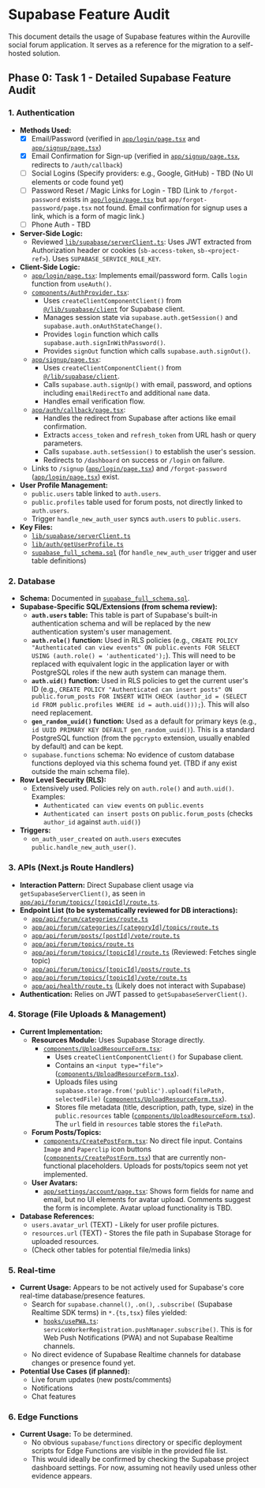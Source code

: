 # Supabase Feature Audit

This document details the usage of Supabase features within the Auroville social forum application. It serves as a reference for the migration to a self-hosted solution.

## Phase 0: Task 1 - Detailed Supabase Feature Audit

### 1. Authentication

*   **Methods Used:**
    *   [x] Email/Password (verified in [`app/login/page.tsx`](app/login/page.tsx:31) and [`app/signup/page.tsx`](app/signup/page.tsx:43))
    *   [x] Email Confirmation for Sign-up (verified in [`app/signup/page.tsx`](app/signup/page.tsx:47), redirects to `/auth/callback`)
    *   [ ] Social Logins (Specify providers: e.g., Google, GitHub) - TBD (No UI elements or code found yet)
    *   [ ] Password Reset / Magic Links for Login - TBD (Link to `/forgot-password` exists in [`app/login/page.tsx`](app/login/page.tsx:111) but `app/forgot-password/page.tsx` not found. Email confirmation for signup uses a link, which is a form of magic link.)
    *   [ ] Phone Auth - TBD
*   **Server-Side Logic:**
    *   Reviewed [`lib/supabase/serverClient.ts`](lib/supabase/serverClient.ts:8): Uses JWT extracted from Authorization header or cookies (`sb-access-token`, `sb-<project-ref>`). Uses `SUPABASE_SERVICE_ROLE_KEY`.
*   **Client-Side Logic:**
    *   [`app/login/page.tsx`](app/login/page.tsx:1): Implements email/password form. Calls `login` function from `useAuth()`.
    *   [`components/AuthProvider.tsx`](components/AuthProvider.tsx:1):
        *   Uses `createClientComponentClient()` from [`@/lib/supabase/client`](lib/supabase/client.ts:6) for Supabase client.
        *   Manages session state via `supabase.auth.getSession()` and `supabase.auth.onAuthStateChange()`.
        *   Provides `login` function which calls `supabase.auth.signInWithPassword()`.
        *   Provides `signOut` function which calls `supabase.auth.signOut()`.
    *   [`app/signup/page.tsx`](app/signup/page.tsx:1):
        *   Uses `createClientComponentClient()` from [`@/lib/supabase/client`](lib/supabase/client.ts:6).
        *   Calls `supabase.auth.signUp()` with email, password, and options including `emailRedirectTo` and additional `name` data.
        *   Handles email verification flow.
    *   [`app/auth/callback/page.tsx`](app/auth/callback/page.tsx:1):
        *   Handles the redirect from Supabase after actions like email confirmation.
        *   Extracts `access_token` and `refresh_token` from URL hash or query parameters.
        *   Calls `supabase.auth.setSession()` to establish the user's session.
        *   Redirects to `/dashboard` on success or `/login` on failure.
    *   Links to `/signup` ([`app/login/page.tsx`](app/login/page.tsx:135)) and `/forgot-password` ([`app/login/page.tsx`](app/login/page.tsx:111)) exist.
*   **User Profile Management:**
    *   `public.users` table linked to `auth.users`.
    *   `public.profiles` table used for forum posts, not directly linked to `auth.users`.
    *   Trigger `handle_new_auth_user` syncs `auth.users` to `public.users`.
*   **Key Files:**
    *   [`lib/supabase/serverClient.ts`](lib/supabase/serverClient.ts)
    *   [`lib/auth/getUserProfile.ts`](lib/auth/getUserProfile.ts)
    *   [`supabase_full_schema.sql`](supabase_full_schema.sql) (for `handle_new_auth_user` trigger and user table definitions)

### 2. Database

*   **Schema:** Documented in [`supabase_full_schema.sql`](supabase_full_schema.sql).
*   **Supabase-Specific SQL/Extensions (from schema review):**
    *   **`auth.users` table:** This table is part of Supabase's built-in authentication schema and will be replaced by the new authentication system's user management.
    *   **`auth.role()` function:** Used in RLS policies (e.g., `CREATE POLICY "Authenticated can view events" ON public.events FOR SELECT USING (auth.role() = 'authenticated');`). This will need to be replaced with equivalent logic in the application layer or with PostgreSQL roles if the new auth system can manage them.
    *   **`auth.uid()` function:** Used in RLS policies to get the current user's ID (e.g., `CREATE POLICY "Authenticated can insert posts" ON public.forum_posts FOR INSERT WITH CHECK (author_id = (SELECT id FROM public.profiles WHERE id = auth.uid()));`). This will also need replacement.
    *   **`gen_random_uuid()` function:** Used as a default for primary keys (e.g., `id UUID PRIMARY KEY DEFAULT gen_random_uuid()`). This is a standard PostgreSQL function (from the `pgcrypto` extension, usually enabled by default) and can be kept.
    *   `supabase.functions` schema: No evidence of custom database functions deployed via this schema found yet. (TBD if any exist outside the main schema file).
*   **Row Level Security (RLS):**
    *   Extensively used. Policies rely on `auth.role()` and `auth.uid()`. Examples:
        *   `Authenticated can view events` on `public.events`
        *   `Authenticated can insert posts` on `public.forum_posts` (checks `author_id` against `auth.uid()`)
*   **Triggers:**
    *   `on_auth_user_created` on `auth.users` executes `public.handle_new_auth_user()`.

### 3. APIs (Next.js Route Handlers)

*   **Interaction Pattern:** Direct Supabase client usage via `getSupabaseServerClient()`, as seen in [`app/api/forum/topics/[topicId]/route.ts`](app/api/forum/topics/[topicId]/route.ts).
*   **Endpoint List (to be systematically reviewed for DB interactions):**
    *   [`app/api/forum/categories/route.ts`](app/api/forum/categories/route.ts)
    *   [`app/api/forum/categories/[categoryId]/topics/route.ts`](app/api/forum/categories/[categoryId]/topics/route.ts)
    *   [`app/api/forum/posts/[postId]/vote/route.ts`](app/api/forum/posts/[postId]/vote/route.ts)
    *   [`app/api/forum/topics/route.ts`](app/api/forum/topics/route.ts)
    *   [`app/api/forum/topics/[topicId]/route.ts`](app/api/forum/topics/[topicId]/route.ts) (Reviewed: Fetches single topic)
    *   [`app/api/forum/topics/[topicId]/posts/route.ts`](app/api/forum/topics/[topicId]/posts/route.ts)
    *   [`app/api/forum/topics/[topicId]/vote/route.ts`](app/api/forum/topics/[topicId]/vote/route.ts)
    *   [`app/api/health/route.ts`](app/api/health/route.ts) (Likely does not interact with Supabase)
*   **Authentication:** Relies on JWT passed to `getSupabaseServerClient()`.

### 4. Storage (File Uploads & Management)

*   **Current Implementation:**
    *   **Resources Module:** Uses Supabase Storage directly.
        *   [`components/UploadResourceForm.tsx`](components/UploadResourceForm.tsx:1):
            *   Uses `createClientComponentClient()` for Supabase client.
            *   Contains an `<input type="file">` ([`components/UploadResourceForm.tsx`](components/UploadResourceForm.tsx:123-127)).
            *   Uploads files using `supabase.storage.from('public').upload(filePath, selectedFile)` ([`components/UploadResourceForm.tsx`](components/UploadResourceForm.tsx:61-63)).
            *   Stores file metadata (title, description, path, type, size) in the `public.resources` table ([`components/UploadResourceForm.tsx`](components/UploadResourceForm.tsx:68-77)). The `url` field in `resources` table stores the `filePath`.
    *   **Forum Posts/Topics:**
        *   [`components/CreatePostForm.tsx`](components/CreatePostForm.tsx:1): No direct file input. Contains `Image` and `Paperclip` icon buttons ([`components/CreatePostForm.tsx`](components/CreatePostForm.tsx:146-165)) that are currently non-functional placeholders. Uploads for posts/topics seem not yet implemented.
    *   **User Avatars:**
        *   [`app/settings/account/page.tsx`](app/settings/account/page.tsx:1): Shows form fields for name and email, but no UI elements for avatar upload. Comments suggest the form is incomplete. Avatar upload functionality is TBD.
*   **Database References:**
    *   `users.avatar_url` (TEXT) - Likely for user profile pictures.
    *   `resources.url` (TEXT) - Stores the file path in Supabase Storage for uploaded resources.
    *   (Check other tables for potential file/media links)

### 5. Real-time

*   **Current Usage:** Appears to be not actively used for Supabase's core real-time database/presence features.
    *   Search for `supabase.channel()`, `.on()`, `.subscribe(` (Supabase Realtime SDK terms) in `*.{ts,tsx}` files yielded:
        *   [`hooks/usePWA.ts`](hooks/usePWA.ts:97): `serviceWorkerRegistration.pushManager.subscribe()`. This is for Web Push Notifications (PWA) and not Supabase Realtime channels.
    *   No direct evidence of Supabase Realtime channels for database changes or presence found yet.
*   **Potential Use Cases (if planned):**
    *   Live forum updates (new posts/comments)
    *   Notifications
    *   Chat features

### 6. Edge Functions

*   **Current Usage:** To be determined.
    *   No obvious `supabase/functions` directory or specific deployment scripts for Edge Functions are visible in the provided file list.
    *   This would ideally be confirmed by checking the Supabase project dashboard settings. For now, assuming not heavily used unless other evidence appears.
